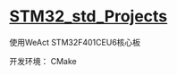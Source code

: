 # **[STM32_std_Projects](https://github.com/lwxntm/STM32_std_Projects)**

使用WeAct STM32F401CEU6核心板

开发环境： CMake